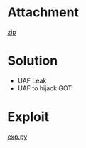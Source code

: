 # Attachment

[zip](BookManager.zip)

# Solution

- UAF Leak
- UAF to hijack GOT

# Exploit

[exp.py](exp.py)

